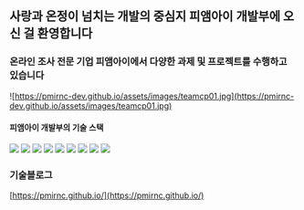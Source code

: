 ## 사랑과 온정이 넘치는 개발의 중심지 피앰아이 개발부에 오신 걸 환영합니다
### 온라인 조사 전문 기업 피앰아이에서 다양한 과제 및 프로젝트를 수행하고 있습니다

![https://pmirnc-dev.github.io/assets/images/teamcp01.jpg](https://pmirnc-dev.github.io/assets/images/teamcp01.jpg)



#### 피앰아이 개발부의 기술 스택  
<div>
  <img src="https://img.shields.io/badge/NestJS-E0234E?style=for-the-badge&logo=NestJS&logoColor=white">
  <img src="https://img.shields.io/badge/Node.js-339933?style=for-the-badge&logo=Node.js&logoColor=white">
  <img src="https://img.shields.io/badge/JavaScript-F7DF1E?style=for-the-badge&logo=JavaScript&logoColor=white">
  <img src="https://img.shields.io/badge/TypeScript-3178C6?style=for-the-badge&logo=TypeScript&logoColor=white">
  <img src="https://img.shields.io/badge/Vue.js-4FC08D?style=for-the-badge&logo=Vue.js&logoColor=white">
  <img src="https://img.shields.io/badge/MongoDB-47A248?style=for-the-badge&logo=MongoDB&logoColor=white">
  <img src="https://img.shields.io/badge/Amazon%20AWS-232F3E?style=for-the-badge&logo=Amazon%20AWS&logoColor=white">
  <img src="https://img.shields.io/badge/Kubernetes-326CE5?style=for-the-badge&logo=Kubernetes&logoColor=white">
  <img src="https://img.shields.io/badge/NGINX-009639?style=for-the-badge&logo=NGINX&logoColor=white">
</div>



### 기술블로그
[https://pmirnc.github.io/](https://pmirnc.github.io/)
